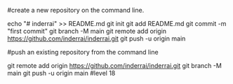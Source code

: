 #create a new repository on the command line.

echo "# inderrai" >> README.md
git init
git add README.md
git commit -m "first commit"
git branch -M main
git remote add origin https://github.com/inderrai/inderrai.git
git push -u origin main

#push an existing repository from the command line

git remote add origin https://github.com/inderrai/inderrai.git
git branch -M main
git push -u origin main
#level 18
